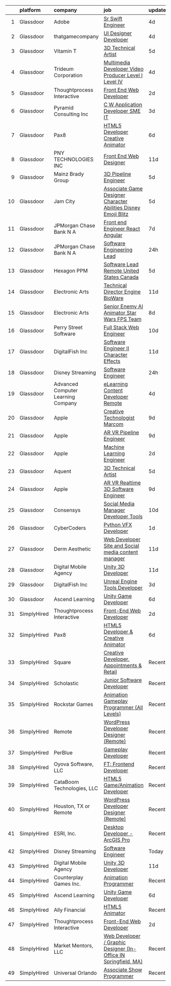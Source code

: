 

|    | platform    | company                            | job                                                                                                                                                                                                                                                                                                                                                                                                                                                                                                                                                                                                                                                                                                                                                                                                                                                                                                                                                                                                                                                                                                                                                                                                                                                                                                                                                                                                                       | update_time   | location             |
|---:|:------------|:-----------------------------------|:--------------------------------------------------------------------------------------------------------------------------------------------------------------------------------------------------------------------------------------------------------------------------------------------------------------------------------------------------------------------------------------------------------------------------------------------------------------------------------------------------------------------------------------------------------------------------------------------------------------------------------------------------------------------------------------------------------------------------------------------------------------------------------------------------------------------------------------------------------------------------------------------------------------------------------------------------------------------------------------------------------------------------------------------------------------------------------------------------------------------------------------------------------------------------------------------------------------------------------------------------------------------------------------------------------------------------------------------------------------------------------------------------------------------------|:--------------|:---------------------|
|  1 | Glassdoor   | Adobe                              | [Sr  Swift Engineer](https://www.glassdoor.com/partner/jobListing.htm?pos=123&ao=1136043&s=58&guid=000001815bd60f72b1d5cc1a56015782&src=GD_JOB_AD&t=SR&vt=w&cs=1_56d07967&cb=1655103164618&jobListingId=1007926865965&jrtk=3-0-1g5dtc3t8r0ol801-1g5dtc3tmi6hk800-0eb9acac2a4dbb82-)                                                                                                                                                                                                                                                                                                                                                                                                                                                                                                                                                                                                                                                                                                                                                                                                                                                                                                                                                                                                                                                                                                                                       | 4d            | New York, NY         |
|  2 | Glassdoor   | thatgamecompany                    | [UI Designer Developer](https://www.glassdoor.com/partner/jobListing.htm?pos=113&ao=1136043&s=58&guid=000001815bd60f72b1d5cc1a56015782&src=GD_JOB_AD&t=SR&vt=w&cs=1_adf7b9bd&cb=1655103164614&jobListingId=1007926460343&jrtk=3-0-1g5dtc3t8r0ol801-1g5dtc3tmi6hk800-b15c9ccfab3e315b-)                                                                                                                                                                                                                                                                                                                                                                                                                                                                                                                                                                                                                                                                                                                                                                                                                                                                                                                                                                                                                                                                                                                                    | 4d            | Santa Monica, CA     |
|  3 | Glassdoor   | Vitamin T                          | [3D Technical Artist](https://www.glassdoor.com/partner/jobListing.htm?pos=104&ao=1110586&s=58&guid=000001815bd60f72b1d5cc1a56015782&src=GD_JOB_AD&t=SR&vt=w&cs=1_839097e0&cb=1655103164613&jobListingId=1007924250804&cpc=A65DF3A704A48F9B&jrtk=3-0-1g5dtc3t8r0ol801-1g5dtc3tmi6hk800-b676246afe9ffab5--6NYlbfkN0DMrcEu7yrtATojKJA7cEzGQ3FdRGWLh0CZQInL4ECGI6k5tN82kdM0OKoro5eXmjqrlAnDtckO5oeRnp0WuwL4LRISKzB96TROHOn88Gkm_ZjVTDxR6yvKi-wTEpxbYoH4Q9Epgd_JwKUcv74onN9sPbFCnxTAPOYzeQVeoWsKFAphJl-1P98mejh4Q7plh22kBgmXr3wqLlb0xPIkSHPap6xCB5KcsGrh56ayPXSSGZ2K6VqE5zT8LmA6Q2R4XSAfWdP7fKWvOAxj8gpN3A3HLU-KLqDf6WWYLRW8lMZEVPX5zbivEK8MQpyas1lJ-rv5Nr4Jx1FMXtlkaclyVIRo2E2pYO1gM7NoXS-8gmC9eZXqEdNeA4mcy0ETYZxNTICDAUwQjK_JorPrUfbUXZ8_IVywJtiUuE3kyMRJpui24rgaOvIVZGmERHS4zqCyGGeDsDrYb_b_EBt_h2mEL5zZp9P4SUXrR6I%3D)                                                                                                                                                                                                                                                                                                                                                                                                                                                                                                                                                                                                   | 5d            | Remote               |
|  4 | Glassdoor   | Trideum Corporation                | [Multimedia Developer Video Producer  Level I   Level IV ](https://www.glassdoor.com/partner/jobListing.htm?pos=129&ao=1136043&s=58&guid=000001815bd60f72b1d5cc1a56015782&src=GD_JOB_AD&t=SR&vt=w&ea=1&cs=1_28183812&cb=1655103164620&jobListingId=1007927748029&jrtk=3-0-1g5dtc3t8r0ol801-1g5dtc3tmi6hk800-9774e517da35a4b8-)                                                                                                                                                                                                                                                                                                                                                                                                                                                                                                                                                                                                                                                                                                                                                                                                                                                                                                                                                                                                                                                                                            | 4d            | Fort Sam Houston, TX |
|  5 | Glassdoor   | Thoughtprocess Interactive         | [Front End Web Developer](https://www.glassdoor.com/partner/jobListing.htm?pos=103&ao=1110586&s=58&guid=000001815bd60f72b1d5cc1a56015782&src=GD_JOB_AD&t=SR&vt=w&ea=1&cs=1_c1061c0a&cb=1655103164613&jobListingId=1007932192849&cpc=1160948BCBA38B5B&jrtk=3-0-1g5dtc3t8r0ol801-1g5dtc3tmi6hk800-17fa3b3a3ef9e947--6NYlbfkN0DW1Pv4zlUSkAgGS76DL173agLpQ-Pr3TIaPZqk8bxgbTU2O9KJxAWmHxIfHPGN5y_KvDlX-iVMjoY0_k1LdJzh5BAsDGg8DboJwnaowMvUwWclEyj4k54soQzN7MZPN3m22WEQMf8VZDbHjxQowwIRCqtcIciu2m8NeKrsdMoaYSIXoEuiD2iOmElVCbb3LDqbGBEqhvzKmrCz7gopoQGJmzH35m3e3wmuHBVL8Vn09eQM-MhzRfheD1Ufc9yeYRR_Bjz0ylCmeIieNIIH0kcHUOafc65lZef_KLNdtmXEhvWD8qmdOIxHiKUosEwnPfEhHwLQS0eJ1WMoJEM4OOLZnfjNp7kXXAfYcNOu2oWPLMpw_w8rB3XFEgpnfMaOZVKxIle0nInIuR5NkMRF6k27alrhEMfm5fw8I4obnPyql9Xx7utoyqFXdAQcdQJ7wr36wkM8evWwBI6TFcApHa_OJ_C16MEWxrtgUJcxXFtHQ02Tc-YkSgvjOoJNgY9bb4M%3D)                                                                                                                                                                                                                                                                                                                                                                                                                                                                                                                                                          | 2d            | Saint Louis, MO      |
|  6 | Glassdoor   | Pyramid Consulting  Inc            | [C W Application Developer SME   IT](https://www.glassdoor.com/partner/jobListing.htm?pos=109&ao=1110586&s=58&guid=000001815bd60f72b1d5cc1a56015782&src=GD_JOB_AD&t=SR&vt=w&ea=1&cs=1_383ae55d&cb=1655103164614&jobListingId=1007929621540&cpc=F41FEAB56D215062&jrtk=3-0-1g5dtc3t8r0ol801-1g5dtc3tmi6hk800-fe002e009dff159c--6NYlbfkN0Bjic9BpODao-m9BEup4myv2yv9o6hanv70kCRpjMjSDcmmrD9YS-C3x1sAbJGW_XqKuzhmgJhJcVI52qUdS9zY-B0NezLEoDV8lM3EsDfYMhCkJcHVZzTvoSSyWiXxPfdRaO20MHgXm1yxPXMCH7osvwkyhbNu9K5t5Sw46bVp2uMBH5VPcGrawp10Be8aPcmIteYYkQFGeBoJxSXms7zdt56uHeQn3e7PLzyMNU8EiisNZh9DwZmr5NTjPDl82jOFnCwLyc1PEOQo2xAqiFqSe0ywpZ5kYiNHMH6PloGDjxxFhEIR2uPXHz0M1eMhae4-pH-rRhozEOP6IXOF9d1iYGy-NwWjywBh9x5aADb6Dvi8SYwTRzyl9hO4yA_U-Ih1A8bwrwhtJk0MUyk37VteXmTlqt2sRpC0yVWkwzM2Od92kdS6TKuhyxZSx1sXGNMRnvSGFdUKNl-WlftAr7R2b8uu7nADt719tV17wkkkMbmsPWfanZKN1wCTJbUR-eXfLYfLutpHkriPcO6-Lhy_CTMzWyau-szhoMv6PXPXvZAIokt0aHRIPt8D4CTmSJRxw4upnFbcNbcXMrJalkYa8y23Nm_AnjMASIOXj00-oHGsgbCNp3T5XDLsa2e2rJd07ZGlIwRXthwFDgoMaOhGdI0PuEi78149uQFvvD0e6xpEwPLs_YqPaQa_822OXbQBy7cLNFACp4E6kQ4qttipaRAORUifCwfVQCZ5-2ams0TT6-CnTDrZycWIjEh3oiKo4453q3eWpTUvfU83_SmlDZWn3Oo-cwTIgkrzneR-3cDu9zPSW-ry-ExryQwKCfRWBdmokHVUIuMXaTzPvJ2drbcSUTXu2NAiD5Wginp4qv5G9dNysXZddggv1WNVF37F81Odli0-IdhEp8FKgglvHh8OB93UBR8f8fYZjvd6nih-zhudOjk1NN2lsEN5U09i_2ggKHiKz2BjwKpwb5NR_DKTzShIwjglxDsDUwreP7RWq9hX1divkihILiYWw9LozFZGoPmnKQ%3D%3D) | 3d            | Charlotte, NC        |
|  7 | Glassdoor   | Pax8                               | [HTML5 Developer   Creative Animator](https://www.glassdoor.com/partner/jobListing.htm?pos=110&ao=1136043&s=58&guid=000001815bd60f72b1d5cc1a56015782&src=GD_JOB_AD&t=SR&vt=w&ea=1&cs=1_691e144e&cb=1655103164614&jobListingId=1007921790278&jrtk=3-0-1g5dtc3t8r0ol801-1g5dtc3tmi6hk800-94e32ab3bd5f2716-)                                                                                                                                                                                                                                                                                                                                                                                                                                                                                                                                                                                                                                                                                                                                                                                                                                                                                                                                                                                                                                                                                                                 | 6d            | Denver, CO           |
|  8 | Glassdoor   | PNY TECHNOLOGIES  INC              | [Front End Web Designer](https://www.glassdoor.com/partner/jobListing.htm?pos=112&ao=1136043&s=58&guid=000001815bd60f72b1d5cc1a56015782&src=GD_JOB_AD&t=SR&vt=w&ea=1&cs=1_4a719cdf&cb=1655103164614&jobListingId=1007909671058&jrtk=3-0-1g5dtc3t8r0ol801-1g5dtc3tmi6hk800-7ca51e5658e731c3-)                                                                                                                                                                                                                                                                                                                                                                                                                                                                                                                                                                                                                                                                                                                                                                                                                                                                                                                                                                                                                                                                                                                              | 11d           | Remote               |
|  9 | Glassdoor   | Mainz Brady Group                  | [3D Pipeline Engineer](https://www.glassdoor.com/partner/jobListing.htm?pos=101&ao=1110586&s=58&guid=000001815bd60f72b1d5cc1a56015782&src=GD_JOB_AD&t=SR&vt=w&ea=1&cs=1_9375f076&cb=1655103164613&jobListingId=1007924023769&cpc=870769263AED881C&jrtk=3-0-1g5dtc3t8r0ol801-1g5dtc3tmi6hk800-19e69a8eea02e56c--6NYlbfkN0AmBvT8mmb9xI3Fj7UxKkF4Cq8RZh4Va6i5lMeIN2RcgGASh7aFhimwCXUNgOpzN1fbJ1oBdpr8KHMtR0CV7Zq2RullAxWIL3pE3BDWV59ENUqakRDszZixYKhBkXpnqpQvqe1fgrLdNWUtqdFStxCtFPy6Wabm9-W5fOxJtdZMS8_ygq6xyQ55hH7eNBwfvRq3NlxHbaHEO5NkonQJ6jAcX6M6xjBK8kyiImg0EgCgJf2M5ZX7CMQwkkHkSj9sBFMjiH39i19rIU0BHaZywfdS6M2ugeMIBEh4MQ_yzR4f8EjRcMX_3PvJTObMgnnPquQs7vFuynuh_ncJQSR5ZCVoGDQJHNrIuN7gvCj3tgW_gDn8hBgLL5tdvMCEMZ5cCWXJuH4H-ZV2m-0PAGd1GECcAF3spkqi08F_L86PYgKvqTzquJoQTlf95dBGO7uaD0wvYOgcHzL7FxJQFc-bsBLDaLvaDZKJfxOENeAOawZ_QWQYGmMTZmmaKmIzLHLCL3I6aO1wFyAFFw%3D%3D)                                                                                                                                                                                                                                                                                                                                                                                                                                                                                                                                               | 5d            | Remote               |
| 10 | Glassdoor   | Jam City                           | [Associate Game Designer   Character Abilities  Disney Emoji Blitz ](https://www.glassdoor.com/partner/jobListing.htm?pos=120&ao=1136043&s=58&guid=000001815bd60f72b1d5cc1a56015782&src=GD_JOB_AD&t=SR&vt=w&cs=1_68d9cdea&cb=1655103164615&jobListingId=1007924480789&jrtk=3-0-1g5dtc3t8r0ol801-1g5dtc3tmi6hk800-ef94adba0224604c-)                                                                                                                                                                                                                                                                                                                                                                                                                                                                                                                                                                                                                                                                                                                                                                                                                                                                                                                                                                                                                                                                                       | 5d            | Burbank, CA          |
| 11 | Glassdoor   | JPMorgan Chase Bank  N A           | [Front end Engineer   React Angular](https://www.glassdoor.com/partner/jobListing.htm?pos=111&ao=1136043&s=58&guid=000001815bd60f72b1d5cc1a56015782&src=GD_JOB_AD&t=SR&vt=w&cs=1_23cdc334&cb=1655103164614&jobListingId=1007919590257&jrtk=3-0-1g5dtc3t8r0ol801-1g5dtc3tmi6hk800-a4bbdc68706a567a-)                                                                                                                                                                                                                                                                                                                                                                                                                                                                                                                                                                                                                                                                                                                                                                                                                                                                                                                                                                                                                                                                                                                       | 7d            | Plano, TX            |
| 12 | Glassdoor   | JPMorgan Chase Bank  N A           | [Software Engineering Lead](https://www.glassdoor.com/partner/jobListing.htm?pos=114&ao=1136043&s=58&guid=000001815bd60f72b1d5cc1a56015782&src=GD_JOB_AD&t=SR&vt=w&cs=1_9f28e285&cb=1655103164614&jobListingId=1007934794889&jrtk=3-0-1g5dtc3t8r0ol801-1g5dtc3tmi6hk800-720b18d72907ce56-)                                                                                                                                                                                                                                                                                                                                                                                                                                                                                                                                                                                                                                                                                                                                                                                                                                                                                                                                                                                                                                                                                                                                | 24h           | New York, NY         |
| 13 | Glassdoor   | Hexagon PPM                        | [Software Lead  Remote   United States  Canada ](https://www.glassdoor.com/partner/jobListing.htm?pos=127&ao=1136043&s=58&guid=000001815bd60f72b1d5cc1a56015782&src=GD_JOB_AD&t=SR&vt=w&cs=1_415203b7&cb=1655103164619&jobListingId=1007924814613&jrtk=3-0-1g5dtc3t8r0ol801-1g5dtc3tmi6hk800-401ac6b60cf2f8b3-)                                                                                                                                                                                                                                                                                                                                                                                                                                                                                                                                                                                                                                                                                                                                                                                                                                                                                                                                                                                                                                                                                                           | 5d            | Madison, AL          |
| 14 | Glassdoor   | Electronic Arts                    | [Technical Director  Engine    BioWare](https://www.glassdoor.com/partner/jobListing.htm?pos=130&ao=1136043&s=58&guid=000001815bd60f72b1d5cc1a56015782&src=GD_JOB_AD&t=SR&vt=w&cs=1_4232c113&cb=1655103164620&jobListingId=1007909892138&jrtk=3-0-1g5dtc3t8r0ol801-1g5dtc3tmi6hk800-f9feb94322e61508-)                                                                                                                                                                                                                                                                                                                                                                                                                                                                                                                                                                                                                                                                                                                                                                                                                                                                                                                                                                                                                                                                                                                    | 11d           | Seattle, WA          |
| 15 | Glassdoor   | Electronic Arts                    | [Senior Enemy AI Animator  Star Wars FPS Team ](https://www.glassdoor.com/partner/jobListing.htm?pos=128&ao=1136043&s=58&guid=000001815bd60f72b1d5cc1a56015782&src=GD_JOB_AD&t=SR&vt=w&cs=1_0d98bc65&cb=1655103164620&jobListingId=1007917577930&jrtk=3-0-1g5dtc3t8r0ol801-1g5dtc3tmi6hk800-6d75182a9265581a-)                                                                                                                                                                                                                                                                                                                                                                                                                                                                                                                                                                                                                                                                                                                                                                                                                                                                                                                                                                                                                                                                                                            | 8d            | Los Angeles, CA      |
| 16 | Glassdoor   | Perry Street Software              | [Full Stack Web Engineer](https://www.glassdoor.com/partner/jobListing.htm?pos=121&ao=1136043&s=58&guid=000001815bd60f72b1d5cc1a56015782&src=GD_JOB_AD&t=SR&vt=w&ea=1&cs=1_6064c12c&cb=1655103164615&jobListingId=1007914397876&jrtk=3-0-1g5dtc3t8r0ol801-1g5dtc3tmi6hk800-eb2ef8af587e2fcf-)                                                                                                                                                                                                                                                                                                                                                                                                                                                                                                                                                                                                                                                                                                                                                                                                                                                                                                                                                                                                                                                                                                                             | 10d           | New York, NY         |
| 17 | Glassdoor   | DigitalFish  Inc                   | [Software Engineer II   Character Effects](https://www.glassdoor.com/partner/jobListing.htm?pos=122&ao=1136043&s=58&guid=000001815bd60f72b1d5cc1a56015782&src=GD_JOB_AD&t=SR&vt=w&ea=1&cs=1_f852435e&cb=1655103164618&jobListingId=1007911690931&jrtk=3-0-1g5dtc3t8r0ol801-1g5dtc3tmi6hk800-70e4133aad69f5a2-)                                                                                                                                                                                                                                                                                                                                                                                                                                                                                                                                                                                                                                                                                                                                                                                                                                                                                                                                                                                                                                                                                                            | 11d           | Remote               |
| 18 | Glassdoor   | Disney Streaming                   | [Software Engineer](https://www.glassdoor.com/partner/jobListing.htm?pos=102&ao=1110586&s=58&guid=000001815bd60f72b1d5cc1a56015782&src=GD_JOB_AD&t=SR&vt=w&cs=1_1a082e9d&cb=1655103164613&jobListingId=1007934358667&cpc=BBD63848FB84346C&jrtk=3-0-1g5dtc3t8r0ol801-1g5dtc3tmi6hk800-e2f7c218fbcf048c--6NYlbfkN0DAFTyt7pbDCC2JPO79CSdi1dIb81yjczP5qsKcZIxgiYm3-7g-689UM0rgypL64cq1eaQepjcamGZzC8VHcSpYK9wIuSjUE82XcoVd8CjPTedFczji8A5rZqBSWwrOy-4GZIVG0FDDqdq5rz3OztFn_k9ruPFmonIUsfnTqYEpUKRUcURtsvyTCAz23_5NA1ahTupV4nNTLORdWiWqgUGvsnrLHe3kFBuAxvLHd1jdbzFDoG2xUbRtyrvrbyEp1HXDisEM6YqpJu1jWhwf2nkEWxlpbK7UHeI7LgSBXUkclO4FYCM-DcONsw0m7i0ospSr7NuqcGbz32_rjq-wSmiTlfqaiKp0lzKI9zDzok2NjWsyRpsWxkDpvTzqL7RIC-aJ8sXHj53B30VDQIGdx7PsOjP8W-yf4LxcFeAXoC352yvNLSpcyzkYyabjiFpncHU%3D)                                                                                                                                                                                                                                                                                                                                                                                                                                                                                                                                                                                                                                     | 24h           | New York, NY         |
| 19 | Glassdoor   | Advanced Computer Learning Company | [eLearning Content Developer  Remote  ](https://www.glassdoor.com/partner/jobListing.htm?pos=117&ao=1136043&s=58&guid=000001815bd60f72b1d5cc1a56015782&src=GD_JOB_AD&t=SR&vt=w&ea=1&cs=1_db565106&cb=1655103164614&jobListingId=1007927044710&jrtk=3-0-1g5dtc3t8r0ol801-1g5dtc3tmi6hk800-5537038bbb0cb43c-)                                                                                                                                                                                                                                                                                                                                                                                                                                                                                                                                                                                                                                                                                                                                                                                                                                                                                                                                                                                                                                                                                                               | 4d            | Remote               |
| 20 | Glassdoor   | Apple                              | [Creative Technologist  Marcom](https://www.glassdoor.com/partner/jobListing.htm?pos=126&ao=1136043&s=58&guid=000001815bd60f72b1d5cc1a56015782&src=GD_JOB_AD&t=SR&vt=w&cs=1_29eb657e&cb=1655103164619&jobListingId=1007917363609&jrtk=3-0-1g5dtc3t8r0ol801-1g5dtc3tmi6hk800-666f3071f17e62e5-)                                                                                                                                                                                                                                                                                                                                                                                                                                                                                                                                                                                                                                                                                                                                                                                                                                                                                                                                                                                                                                                                                                                            | 9d            | Cupertino, CA        |
| 21 | Glassdoor   | Apple                              | [AR VR Pipeline Engineer](https://www.glassdoor.com/partner/jobListing.htm?pos=105&ao=1110586&s=58&guid=000001815bd60f72b1d5cc1a56015782&src=GD_JOB_AD&t=SR&vt=w&cs=1_4ab9312e&cb=1655103164613&jobListingId=1007917012962&cpc=451933188B21919D&jrtk=3-0-1g5dtc3t8r0ol801-1g5dtc3tmi6hk800-133eb62d795134b8--6NYlbfkN0BvKrLyj5gPmtZO9T8euul8TCxuuKNOtzRJOomxnwSEodTz2Bc-sPZl1dBMH13w-jPgyhYajQM8u_w_EcCdldveNDjPZBuSqNd8Yvm_XALYH3Zis_HsqaLOPnhOwy-KstjkGkRjPb-QWrn3alXPuJ3W_mYVcstUhLIxQQJpp66n49I54d0kPU4tW2jy6Znp0hzrNIy2zZ_OHE7a5O-4Gk7hqmq_jZpBsPBoPL2a_RLnZSsZcDKSoNq_Bp8Zgyg4ELSpeHVZGlqSW5PL5JOay93l7uGz_GKfuMRRl4Fu3TbbmuLvWdZkGAdDl5_Z8MuJl_6REkVRNiWHDsEUp70E7z-fEFgv26dzPFa0MJCUP-wryhnJa50je1wLm9fSfawNskfSKS3-7jVobHlgYw616sVhPn6_c1CIBzRoVlz3K-Fe8NPifQNepCPoSk4Z3x-cGTxYzV-PsmMVqPNsy_Dl07OKBqstD6Xo-K5MMC8vmj-sMMQ8poqTxUoAHvLtue5lFDhh0pG0eUNiiddKBMsSpsTyMOStAwNBKMdF53Z79kzCEWLJgRhXCwmwkYqPkyiJ_ipCwy5c2QB3oJYD-mznIH3_p5h6kKrt95NuMtDtzKAgQ8OzF6nvclYDSIbVnlP-pSKw-2fLnoFbVjkvRDIwKv3-sfk-JmfHTf4syvYLWsr16AwDUFnmVum1uME5UWyB2Ud6IUZ6KNBPrcJmhGH8z1e85rThAc-FbO4liKCc3zZnFurOhF9lgDhBzFaRKKSAfoA_2VKGuLUuCHT7psAfUDsUBYvJxV-xSyWfH86HKVv51A_Oi4OzOUR07j0u1Q2jIYnTqhHmWacgnRZIHdCiIh6wSXrotMdCU-fOTLsJVl06mMounZeLZnC9kAQxPH5QZKs9AUXtbfvI_I-Sg7Z_EM8KGWO_CYlQhgBTR1_qfOR0Gv95mO8XocDjmtXAwMj8gDF3LXQlYHpjKQ%3D%3D)                                                                                 | 9d            | Seattle, WA          |
| 22 | Glassdoor   | Apple                              | [Machine Learning Engineer](https://www.glassdoor.com/partner/jobListing.htm?pos=119&ao=1136043&s=58&guid=000001815bd60f72b1d5cc1a56015782&src=GD_JOB_AD&t=SR&vt=w&cs=1_5533f643&cb=1655103164615&jobListingId=1007931816376&jrtk=3-0-1g5dtc3t8r0ol801-1g5dtc3tmi6hk800-c5a79eab65c19559-)                                                                                                                                                                                                                                                                                                                                                                                                                                                                                                                                                                                                                                                                                                                                                                                                                                                                                                                                                                                                                                                                                                                                | 2d            | Cupertino, CA        |
| 23 | Glassdoor   | Aquent                             | [3D Technical Artist](https://www.glassdoor.com/partner/jobListing.htm?pos=106&ao=1110586&s=58&guid=000001815bd60f72b1d5cc1a56015782&src=GD_JOB_AD&t=SR&vt=w&cs=1_64b679de&cb=1655103164613&jobListingId=1007923719283&cpc=B076152010A3B66C&jrtk=3-0-1g5dtc3t8r0ol801-1g5dtc3tmi6hk800-543a1d89cc196ac1--6NYlbfkN0DMrcEu7yrtATojKJA7cEzGQ3FdRGWLh0CZQInL4ECGI9gD0Wolx9R2EDT7B77c2cRZWsv8m3llZu--9Lw114O_skrLyF_I6SgxSxzYeplcDPXGdHein_SZiLSSfcxNX90WARoK4PLXqXq75b43CDnftlS_FE9aV2wRJHGfXTKNI9VFx78wtJBLueIemCRwgUXlEJqZYT9FqvnOhJcwkQ-9MHTO6NLXeT5WVIIb3A85OKGr428xFwbT585EPEauBpvLi84csU3zg5Ispg5iFGq8BcHyko6SGzmF_1jNrYkK75azk1CRN24Nf6idG_nln1hZ9X79Eab7CvSPVH5xQBzUxjyy4nyzmTHFiYZeCAtwkmh9cMt9w2oecFEFb0WNsDDFJYAnkK1bTv4nh6j8Z2OYRtyDIS2NZn65nxROh-1AcCLOEkcnHQrTGHI7suTdpHDBMquRgxMxNw%3D%3D)                                                                                                                                                                                                                                                                                                                                                                                                                                                                                                                                                                                                                     | 5d            | Remote               |
| 24 | Glassdoor   | Apple                              | [AR VR Realtime 3D Software Engineer](https://www.glassdoor.com/partner/jobListing.htm?pos=107&ao=1110586&s=58&guid=000001815bd60f72b1d5cc1a56015782&src=GD_JOB_AD&t=SR&vt=w&cs=1_28fcb8f2&cb=1655103164613&jobListingId=1007917019689&cpc=F41FEAB56D215062&jrtk=3-0-1g5dtc3t8r0ol801-1g5dtc3tmi6hk800-703a88a9c6f7413d--6NYlbfkN0BvKrLyj5gPmtZO9T8euul8TCxuuKNOtzRJOomxnwSEodTz2Bc-sPZlbtkML8D-m4p0JTgu20NFrbYzIXzdTL7M0YCGMH1Q15OPQWgZrvSkRHCjbmt5W5NYEPttKfSq-8BcYKLP3AEbApw73X_wiWt6VuyKYd8jpH0rqIg5ifV2pOWgXuWQ2YTxIkS2-D4tlAhKqGv05p75e8kiX_9cQXT3cvOkGkFBZbvGNjtziBPP8lnoXBxsMES5nZPO3ynIKyH6Y6egJg6Vo0oGtVbjCv78jbFGdYscXJlhsyjpJLBAZSXLGZwwdccFQ1ex9s32MC0fxZN-6bMo5XIX_WyJt4PYl2rdr-pTJvSaOZ972asKmNNGrMBsswHMZIFMFezdm5R3_l26U9IL_W8FmAjdNzlbzUNGCBqe8yZ9_hLMzKoZpe0ghn1fRlB1-OMM46yBRdFk3ht2rRl8OcGKK1KkRWqFKNBWK4NHDvggKDdwWV3OcQfvqLBVQsbMmK9nRhtX1z_0HHk6-G2BZqk0YJzsyGKRs65Q6ge29GulAXXdJFFefzF2B4klAoJfn3qXSemLrKZmX9ydNyVH3hxkdE9GtQgINJh1jvVHQmGdtKfe7yNmVYRKimyb9ZH4yiwyjsRPetb_yDbD93WCdix8SuLA_6u63fYDGj2Nq06A2eGKpSrnTMHr4bevqiDyafLZnhUSlQR_UnIj_PvtFrDFn73Kisq7NjlnlrRcQdNbKmhjNXfWIJ0L_qXA3nR7E03EJNe21N5xeUNP6Vb_lndPNIn8bbFuMC_K7IWR0SIdQqd-5bsrEgFcioLq3T9qf1LDrBUI1oFS2Y8UqgHEdwWy36OBmPjLy5jjHzED3XZ6vX9px14NnJE52Gg-C-cEqv_5BRAMheeowst7hinZiGYDGjfx7UIeUfcir-3kXBBuxmQIVBvuPP_DvB-AVfWxJFhEy8uMLBdf6msfrWalBp8fyW4y6-JC)                                                                 | 9d            | Boulder, CO          |
| 25 | Glassdoor   | Consensys                          | [Social Media Manager  Developer Tools ](https://www.glassdoor.com/partner/jobListing.htm?pos=125&ao=1136043&s=58&guid=000001815bd60f72b1d5cc1a56015782&src=GD_JOB_AD&t=SR&vt=w&ea=1&cs=1_a642bcec&cb=1655103164619&jobListingId=1007913667772&jrtk=3-0-1g5dtc3t8r0ol801-1g5dtc3tmi6hk800-5fbff024e003da23-)                                                                                                                                                                                                                                                                                                                                                                                                                                                                                                                                                                                                                                                                                                                                                                                                                                                                                                                                                                                                                                                                                                              | 10d           | New York, NY         |
| 26 | Glassdoor   | CyberCoders                        | [Python VFX Developer](https://www.glassdoor.com/partner/jobListing.htm?pos=108&ao=1110586&s=58&guid=000001815bd60f72b1d5cc1a56015782&src=GD_JOB_AD&t=SR&vt=w&ea=1&cs=1_aea4637e&cb=1655103164614&jobListingId=1007932992494&cpc=6FC5BA77C9A4CD78&jrtk=3-0-1g5dtc3t8r0ol801-1g5dtc3tmi6hk800-e5e78146579b10fa--6NYlbfkN0CpFJQzrgRR8WqXWK1qKKEqALWJw739KlKqr2H-MSI4eoBlI4EFrmor2FYZMP3muM1ZDOgEX7Y4DHBPNieF_IfoXslOmTB3Mr_FNwFhNls5o1ZMf11K-3TbyluzwCjTsEjvkdUNgemtM08FefvWIB0Butickv9A-yLhQIQyCOYKYkOUei5CyB_ye96wMPaHJtA4XuOf9ZTcNs7mNXOhw09xkBgYWEy9aKpyftyABre6Q0H1RNIZaqVx67uZG-ty7XO_oqMWn96rmw9JLjRw9jgcw_QrlB85EEFseO2_dDr3rb4A6pov9JjmYFg-zyb8SU2IlynH-XfE0ZAxd3QATNA4b7OeT7JVI_YpqlLEJDW7l1QDSiFRe33bieiEwe7grmhOXAt8TwqS0JtvgRjezf8A-Onyjl60YmgX2xw2GNoOfil1vujF8-a9W-NT4sWrbYIntGzSgNJdL1-oSUJIXEZQlGIfJ0L0My9LSRYlxf3pzAfSoJbdNyFddK70RMpSDkHdGt4QpJaJzKdHhRbXu3oAkgivp70LKIV2mAx74OsrCYLwFoCXEC9NKzTImLbLF736p4hsy-rhgonE9hMITvM2svo6lRSHREMPOK0Sxo6ln5aIXuYxEtbqi1i2uc2ujdgErsc-3EaUk61JOT7_XIa77r8i1jCzNWJu-YtL9_ruap18X-fP57NutkBNRDzNAHI2bYgwmx01kEsc3ST33MQQayz-I4cMi2DtXoGKjQ1swUKCU5VhYjxNxMpCYMG9ei3Vh8OPGew605HkWnV9kEiUx0ssVuPJ2f1f3iKNavBZU1A2wB9j-GZDhX7ZjcZ4_rzMsoTUnsPl57RaLuFxeXhTg-qrXSvY5K2iJH4S3SDYvkJcmEzD_Zglk0YzgXcX569nsx0BBUZGFqdJWH2K5KEWen7_TRWVcBX0wESWcRgJfN-WSMW32jXvl2dE1uxpo1vvxAmljZMh4qWJLxT9K6gNuZcG5KhgLZY%3D)                                                             | 1d            | Burbank, CA          |
| 27 | Glassdoor   | Derm Aesthetic                     | [Web Developer  Site and Social media content manager](https://www.glassdoor.com/partner/jobListing.htm?pos=118&ao=1136043&s=58&guid=000001815bd60f72b1d5cc1a56015782&src=GD_JOB_AD&t=SR&vt=w&ea=1&cs=1_6e3cb313&cb=1655103164614&jobListingId=1007910338432&jrtk=3-0-1g5dtc3t8r0ol801-1g5dtc3tmi6hk800-afd5e02a7c5642f3-)                                                                                                                                                                                                                                                                                                                                                                                                                                                                                                                                                                                                                                                                                                                                                                                                                                                                                                                                                                                                                                                                                                | 11d           | Remote               |
| 28 | Glassdoor   | Digital Mobile Agency              | [Unity 3D Developer](https://www.glassdoor.com/partner/jobListing.htm?pos=116&ao=1136043&s=58&guid=000001815bd60f72b1d5cc1a56015782&src=GD_JOB_AD&t=SR&vt=w&ea=1&cs=1_47427019&cb=1655103164614&jobListingId=1007909713890&jrtk=3-0-1g5dtc3t8r0ol801-1g5dtc3tmi6hk800-b2b1a5f14e6f4c14-)                                                                                                                                                                                                                                                                                                                                                                                                                                                                                                                                                                                                                                                                                                                                                                                                                                                                                                                                                                                                                                                                                                                                  | 11d           | Remote               |
| 29 | Glassdoor   | DigitalFish  Inc                   | [Unreal Engine Tools Developer](https://www.glassdoor.com/partner/jobListing.htm?pos=124&ao=1136043&s=58&guid=000001815bd60f72b1d5cc1a56015782&src=GD_JOB_AD&t=SR&vt=w&ea=1&cs=1_3a6664ab&cb=1655103164619&jobListingId=1007929712167&jrtk=3-0-1g5dtc3t8r0ol801-1g5dtc3tmi6hk800-bb7eacb496146d14-)                                                                                                                                                                                                                                                                                                                                                                                                                                                                                                                                                                                                                                                                                                                                                                                                                                                                                                                                                                                                                                                                                                                       | 3d            | Remote               |
| 30 | Glassdoor   | Ascend Learning                    | [Unity Game Developer](https://www.glassdoor.com/partner/jobListing.htm?pos=115&ao=1136043&s=58&guid=000001815bd60f72b1d5cc1a56015782&src=GD_JOB_AD&t=SR&vt=w&cs=1_4d54e570&cb=1655103164614&jobListingId=1007921082834&jrtk=3-0-1g5dtc3t8r0ol801-1g5dtc3tmi6hk800-aadf2f0e87251eba-)                                                                                                                                                                                                                                                                                                                                                                                                                                                                                                                                                                                                                                                                                                                                                                                                                                                                                                                                                                                                                                                                                                                                     | 6d            | Leawood, KS          |
| 31 | SimplyHired | Thoughtprocess Interactive         | [Front-End Web Developer](https://www.simplyhired.com/job/lb0LrEmJuu-febCtCDvKUu2SKeX2KrxDZ5wUbtHaxXSmTUy-rb90nQ?q=animation+developer)                                                                                                                                                                                                                                                                                                                                                                                                                                                                                                                                                                                                                                                                                                                                                                                                                                                                                                                                                                                                                                                                                                                                                                                                                                                                                   | 2d            | St. Louis, MO        |
| 32 | SimplyHired | Pax8                               | [HTML5 Developer & Creative Animator](https://www.simplyhired.com/job/DcI9boA9QAGhvEhJ0nrKDcXbjJdV-Xc9RNA8XU8-WgXmrk0-CIjjnA?q=animation+developer)                                                                                                                                                                                                                                                                                                                                                                                                                                                                                                                                                                                                                                                                                                                                                                                                                                                                                                                                                                                                                                                                                                                                                                                                                                                                       | 6d            | Denver, CO           |
| 33 | SimplyHired | Square                             | [Creative Developer, Appointments & Retail](https://www.simplyhired.com/job/pfBga4qXXnUBTM-VTwYJh5sSbTkGQuxhvOhmpDfLAuuAThj7nYgoHw?q=animation+developer)                                                                                                                                                                                                                                                                                                                                                                                                                                                                                                                                                                                                                                                                                                                                                                                                                                                                                                                                                                                                                                                                                                                                                                                                                                                                 | Recently      | San Francisco, CA    |
| 34 | SimplyHired | Scholastic                         | [Junior Software Developer](https://www.simplyhired.com/job/GdLX8f9ZVvllly1hyN_9-_nFZFgGIvjEMvtX_OLqPn3lb4NUK2FZjg?q=animation+developer)                                                                                                                                                                                                                                                                                                                                                                                                                                                                                                                                                                                                                                                                                                                                                                                                                                                                                                                                                                                                                                                                                                                                                                                                                                                                                 | Recently      | New York, NY         |
| 35 | SimplyHired | Rockstar Games                     | [Animation Gameplay Programmer (All Levels)](https://www.simplyhired.com/job/1pSEzXWP6p8ML9piAakVgJAIWzA9LrjPxi3CLE-MLJDKJMG2jk5IcQ?q=animation+developer)                                                                                                                                                                                                                                                                                                                                                                                                                                                                                                                                                                                                                                                                                                                                                                                                                                                                                                                                                                                                                                                                                                                                                                                                                                                                | Recently      | Carlsbad, CA         |
| 36 | SimplyHired | Remote                             | [WordPress Developer Designer (Remote)](https://www.simplyhired.com/job/vCmXXL4JGKGV5eNVuHA7oB8PSm-NsHdC9WQISU8OzQ6fl4_GaHZp9A?q=animation+developer)                                                                                                                                                                                                                                                                                                                                                                                                                                                                                                                                                                                                                                                                                                                                                                                                                                                                                                                                                                                                                                                                                                                                                                                                                                                                     | Recently      | United States        |
| 37 | SimplyHired | PerBlue                            | [Gameplay Developer](https://www.simplyhired.com/job/M4Cwk8i3V3BEHLU9ZHPTviKQ_XefhAv4EUFruekeXHpJqomlgK3PQQ?q=animation+developer)                                                                                                                                                                                                                                                                                                                                                                                                                                                                                                                                                                                                                                                                                                                                                                                                                                                                                                                                                                                                                                                                                                                                                                                                                                                                                        | Recently      | Madison, WI          |
| 38 | SimplyHired | Oyova Software, LLC                | [FT: Frontend Developer](https://www.simplyhired.com/job/ZAnt8UfTlaSttmFx99g8nG5BGNrVm5Hn2GapL-EdihTIVYH9R56bcg?q=animation+developer)                                                                                                                                                                                                                                                                                                                                                                                                                                                                                                                                                                                                                                                                                                                                                                                                                                                                                                                                                                                                                                                                                                                                                                                                                                                                                    | Recently      | Jacksonville, FL     |
| 39 | SimplyHired | CataBoom Technologies, LLC         | [HTML5 Game/Animation Developer](https://www.simplyhired.com/job/rcD9kqRruTFu3sLPN7RcYmKqhwYda35Xkfl4DXnDIh1VgwPtoMUoDw?q=animation+developer)                                                                                                                                                                                                                                                                                                                                                                                                                                                                                                                                                                                                                                                                                                                                                                                                                                                                                                                                                                                                                                                                                                                                                                                                                                                                            | Recently      | Richardson, TX       |
| 40 | SimplyHired | Houston, TX or Remote              | [WordPress Developer Designer (Remote)](https://www.simplyhired.com/job/h5NIRqnG6nzwtBLlFlrT64773r4CAOGZWfW6vATD8Z8CzAc7NchDIg?q=animation+developer)                                                                                                                                                                                                                                                                                                                                                                                                                                                                                                                                                                                                                                                                                                                                                                                                                                                                                                                                                                                                                                                                                                                                                                                                                                                                     | Recently      | The Woodlands, TX    |
| 41 | SimplyHired | ESRI, Inc.                         | [Desktop Developer - ArcGIS Pro](https://www.simplyhired.com/job/Pn0jlgPOSBBY-nMbXrtFeV4yvqyMnKMGCwWZz4L1Vtp9irTKUDf2Rg?q=animation+developer)                                                                                                                                                                                                                                                                                                                                                                                                                                                                                                                                                                                                                                                                                                                                                                                                                                                                                                                                                                                                                                                                                                                                                                                                                                                                            | Recently      | Remote               |
| 42 | SimplyHired | Disney Streaming                   | [Software Engineer](https://www.simplyhired.com/job/iTeyfxiOdql7HGVnGerguOphvKpE9WEeaRJuRVhr0VJc9UzuvvIhAQ?q=animation+developer)                                                                                                                                                                                                                                                                                                                                                                                                                                                                                                                                                                                                                                                                                                                                                                                                                                                                                                                                                                                                                                                                                                                                                                                                                                                                                         | Today         | New York, NY         |
| 43 | SimplyHired | Digital Mobile Agency              | [Unity 3D Developer](https://www.simplyhired.com/job/l_-LxaUvDarE4zVowPsYFCCMvwHGQys9IaqNEj9pHBaVqXw6C90-CA?q=animation+developer)                                                                                                                                                                                                                                                                                                                                                                                                                                                                                                                                                                                                                                                                                                                                                                                                                                                                                                                                                                                                                                                                                                                                                                                                                                                                                        | 11d           | Remote               |
| 44 | SimplyHired | Counterplay Games Inc.             | [Animation Programmer](https://www.simplyhired.com/job/ja01lGWLinKLuR563KA6A4U8WQhuf1FHnXZkvmF_Ju9Z07Y3VkVtsQ?q=animation+developer)                                                                                                                                                                                                                                                                                                                                                                                                                                                                                                                                                                                                                                                                                                                                                                                                                                                                                                                                                                                                                                                                                                                                                                                                                                                                                      | Recently      | Remote               |
| 45 | SimplyHired | Ascend Learning                    | [Unity Game Developer](https://www.simplyhired.com/job/UJibuiY8z8SmCJ184Pj_LwEiKvRX2fBJeru3WbSLeP7-7lMaYVv4PQ?q=animation+developer)                                                                                                                                                                                                                                                                                                                                                                                                                                                                                                                                                                                                                                                                                                                                                                                                                                                                                                                                                                                                                                                                                                                                                                                                                                                                                      | 6d            | Leawood, KS          |
| 46 | SimplyHired | Ally Financial                     | [HTML5 Animator](https://www.simplyhired.com/job/nALAXYnSAULwPR4KKgCZeqMUxMlWYaSjM_gmb7Oh6XqDXaVFXYnmZg?q=animation+developer)                                                                                                                                                                                                                                                                                                                                                                                                                                                                                                                                                                                                                                                                                                                                                                                                                                                                                                                                                                                                                                                                                                                                                                                                                                                                                            | Recently      | Charlotte, NC        |
| 47 | SimplyHired | Thoughtprocess Interactive         | [Front-End Web Developer](https://www.simplyhired.com/job/lb0LrEmJuu-febCtCDvKUu2SKeX2KrxDZ5wUbtHaxXSmTUy-rb90nQ?q=animation+developer)                                                                                                                                                                                                                                                                                                                                                                                                                                                                                                                                                                                                                                                                                                                                                                                                                                                                                                                                                                                                                                                                                                                                                                                                                                                                                   | 2d            | St. Louis, MO        |
| 48 | SimplyHired | Market Mentors, LLC                | [Web Developer / Graphic Designer (In-Office IN Springfield, MA)](https://www.simplyhired.com/job/6kf3uuwQ1EOl7Fl3dSxs72FKsBasyP0W-R29HngWXbHTwb_VXh3XfA?q=animation+developer)                                                                                                                                                                                                                                                                                                                                                                                                                                                                                                                                                                                                                                                                                                                                                                                                                                                                                                                                                                                                                                                                                                                                                                                                                                           | Recently      | Springfield, MA      |
| 49 | SimplyHired | Universal Orlando                  | [Associate Show Programmer](https://www.simplyhired.com/job/KguHgfJvniSlnT1z8HqA8A6eQ6DD-8en1gY_8fgDn8O0OleDCqL9ug?q=animation+developer)                                                                                                                                                                                                                                                                                                                                                                                                                                                                                                                                                                                                                                                                                                                                                                                                                                                                                                                                                                                                                                                                                                                                                                                                                                                                                 | Recently      | Orlando, FL          |